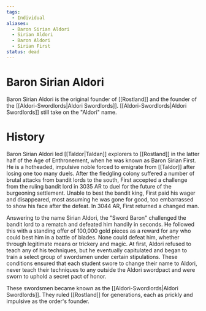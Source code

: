 ```yaml
---
tags:
  - Individual
aliases:
  - Baron Sirian Aldori
  - Sirian Aldori
  - Baron Aldori
  - Sirian First
status: dead
---
```

# Baron Sirian Aldori
Baron Sirian Aldori is the original founder of [[Rostland]] and the founder of the [[Aldori-Swordlords|Aldori Swordlords]]. [[Aldori-Swordlords|Aldori Swordlords]] still take on the "Aldori" name.

# History
Baron Sirian Aldori led [[Taldor|Taldan]] explorers to [[Rostland]] in the latter half of the Age of Enthronement, when he was known as Baron Sirian First. He is a hotheaded, impulsive noble forced to emigrate from [[Taldor]] after losing one too many duels. After the fledgling colony suffered a number of brutal attacks from bandit lords to the south, First accepted a challenge from the ruling bandit lord in 3035 AR to duel for the future of the burgeoning settlement. Unable to best the bandit king, First paid his wager and disappeared, most assuming he was gone for good, too embarrassed to show his face after the defeat. In 3044 AR, First returned a changed man.

Answering to the name Sirian Aldori, the "Sword Baron" challenged the bandit lord to a rematch and defeated him handily in seconds. He followed this with a standing offer of 100,000 gold pieces as a reward for any who could best him in a battle of blades. None could defeat him, whether through legitimate means or trickery and magic. At first, Aldori refused to teach any of his techniques, but he eventually capitulated and began to train a select group of swordsmen under certain stipulations. These conditions ensured that each student swore to change their name to Aldori, never teach their techniques to any outside the Aldori swordpact and were sworn to uphold a secret pact of honor.

These swordsmen became known as the [[Aldori-Swordlords|Aldori Swordlords]]. They ruled [[Rostland]] for generations, each as prickly and impulsive as the order's founder.